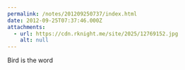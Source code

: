 ```yaml
---
permalink: /notes/201209250737/index.html
date: 2012-09-25T07:37:46.000Z
attachments:
  - url: https://cdn.rknight.me/site/2025/12769152.jpg
    alt: null
---
```


Bird is the word
